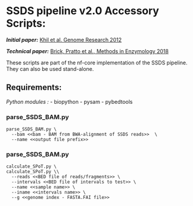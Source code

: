 # SSDS pipeline v2.0 Accessory Scripts:
**_Initial paper:_** [Khil et al. Genome Research 2012](https://genome.cshlp.org/content/22/5/957.long)

**_Technical paper:_** [Brick, Pratto et al., Methods in Enzymology 2018](https://www.sciencedirect.com/science/article/pii/S0076687917303750?via%3Dihub)

These scripts are part of the nf-core implementation of the SSDS pipeline. They can also be used stand-alone. 

## Requirements:
*Python modules :*
    - biopython
    - pysam
    - pybedtools

### parse_SSDS_BAM.py
```
parse_SSDS_BAM.py \
  --bam <<bam - BAM from BWA-alignment of SSDS reads>>  \
  --name <<output file prefix>>
```

### parse_SSDS_BAM.py
```
calculate_SPoT.py \
calculate_SPoT.py \\
  --reads <<BED file of reads/fragments>> \
  --intervals <<BED file of intervals to test>> \
  --name <<sample name>> \
  --iname <<intervals name>> \
  --g <<genome index - FASTA.FAI file>>
```